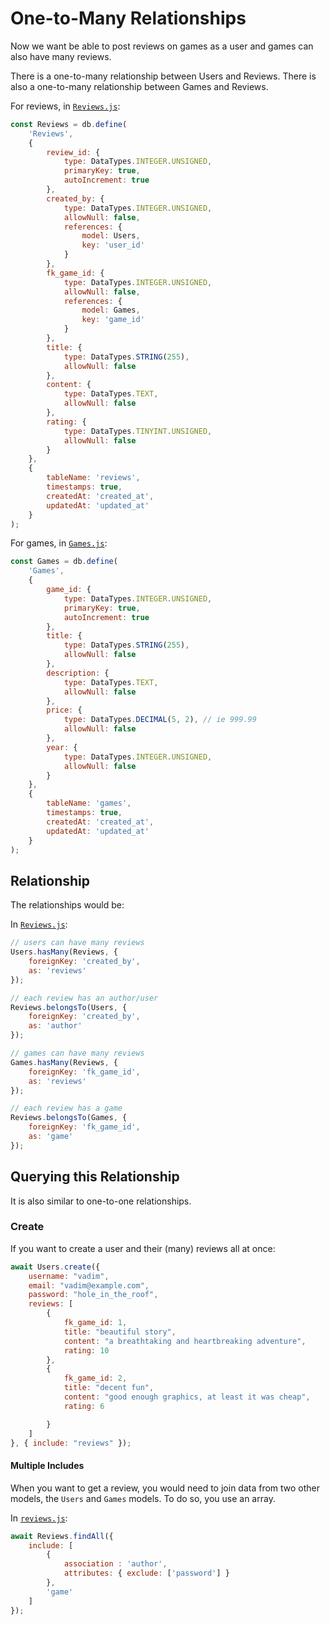 # One-to-Many Relationships

Now we want be able to post reviews on games as a user and games can also have many reviews.

There is a one-to-many relationship between Users and Reviews. There is also a one-to-many relationship between Games and Reviews.

For reviews, in [`Reviews.js`](../server/src/models/Reviews.js):

```js
const Reviews = db.define(
    'Reviews',
    {
        review_id: {
            type: DataTypes.INTEGER.UNSIGNED,
            primaryKey: true,
            autoIncrement: true
        },
        created_by: {
            type: DataTypes.INTEGER.UNSIGNED,
            allowNull: false,
            references: {
                model: Users,
                key: 'user_id'
            }
        },
        fk_game_id: {
            type: DataTypes.INTEGER.UNSIGNED,
            allowNull: false,
            references: {
                model: Games,
                key: 'game_id'
            }
        },
        title: {
            type: DataTypes.STRING(255),
            allowNull: false
        },
        content: {
            type: DataTypes.TEXT,
            allowNull: false
        },
        rating: {
            type: DataTypes.TINYINT.UNSIGNED,
            allowNull: false
        }
    },
    {
        tableName: 'reviews',
        timestamps: true,
        createdAt: 'created_at',
        updatedAt: 'updated_at'
    }
);
```

For games, in [`Games.js`](../server/src/models/Games.js):

```js
const Games = db.define(
    'Games',
    {
        game_id: {
            type: DataTypes.INTEGER.UNSIGNED,
            primaryKey: true,
            autoIncrement: true
        },
        title: {
            type: DataTypes.STRING(255),
            allowNull: false
        },
        description: {
            type: DataTypes.TEXT,
            allowNull: false
        },
        price: {
            type: DataTypes.DECIMAL(5, 2), // ie 999.99
            allowNull: false
        },
        year: {
            type: DataTypes.INTEGER.UNSIGNED,
            allowNull: false
        }
    },
    {
        tableName: 'games',
        timestamps: true,
        createdAt: 'created_at',
        updatedAt: 'updated_at'
    }
);
```

## Relationship

The relationships would be:

In [`Reviews.js`](../server/src/models/Reviews.js):

```js
// users can have many reviews
Users.hasMany(Reviews, {
    foreignKey: 'created_by',
    as: 'reviews'
});

// each review has an author/user
Reviews.belongsTo(Users, {
    foreignKey: 'created_by',
    as: 'author'
});
```

```js
// games can have many reviews
Games.hasMany(Reviews, {
    foreignKey: 'fk_game_id',
    as: 'reviews'
});

// each review has a game
Reviews.belongsTo(Games, {
    foreignKey: 'fk_game_id',
    as: 'game'
});
```

## Querying this Relationship

It is also similar to one-to-one relationships.

### Create

If you want to create a user and their (many) reviews all at once:

```js
await Users.create({
    username: "vadim",
    email: "vadim@example.com",
    password: "hole_in_the_roof",
    reviews: [
        {
            fk_game_id: 1,
            title: "beautiful story",
            content: "a breathtaking and heartbreaking adventure",
            rating: 10
        },
        {
            fk_game_id: 2,
            title: "decent fun",
            content: "good enough graphics, at least it was cheap",
            rating: 6

        }
    ]
}, { include: "reviews" });
```

#### Multiple Includes

When you want to get a review, you would need to join data from two other models, the `Users` and `Games` models. To do so, you use an array.

In [`reviews.js`](../server/src/controllers/reviews.js):

```js
await Reviews.findAll({
    include: [
        {
            association : 'author',
            attributes: { exclude: ['password'] }
        },
        'game'
    ]
});
```
